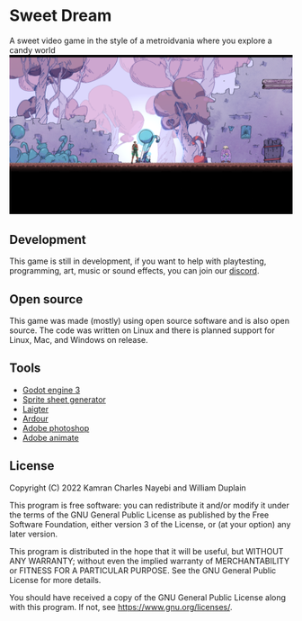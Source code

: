 # Sweet Dream
A sweet video game in the style of a metroidvania where you explore a candy world
![](game_screenshot.png)
## Development
This game is still in development, if you want to help with playtesting, programming, art, music or sound effects, you can join our [discord](https://discord.gg/Z7xxwh9mGB).
## Open source
This game was made (mostly) using open source software and is also open source. The code was written on Linux and there is planned support for Linux, Mac, and Windows on release.
## Tools
- [Godot engine 3](https://godotengine.org/download)
- [Sprite sheet generator](https://github.com/kcnqwe/SpriteSheetGenerator)
- [Laigter](https://github.com/azagaya/laigter)
- [Ardour](https://community.ardour.org/download)
- [Adobe photoshop](https://www.adobe.com/creativecloud/plans.html?plan=individual&filter=all&promoid=PYPVPZQK&mv=other)
- [Adobe animate](https://www.adobe.com/creativecloud/plans.html?plan=individual&filter=all&promoid=PYPVPZQK&mv=other)
## License
Copyright (C) 2022 Kamran Charles Nayebi and William Duplain

This program is free software: you can redistribute it and/or modify it under the terms of the GNU General Public License as published by the Free Software Foundation, either version 3 of the License, or (at your option) any later version.

This program is distributed in the hope that it will be useful, but WITHOUT ANY WARRANTY; without even the implied warranty of MERCHANTABILITY or FITNESS FOR A PARTICULAR PURPOSE. See the GNU General Public License for more details.

You should have received a copy of the GNU General Public License along with this program. If not, see https://www.gnu.org/licenses/.
